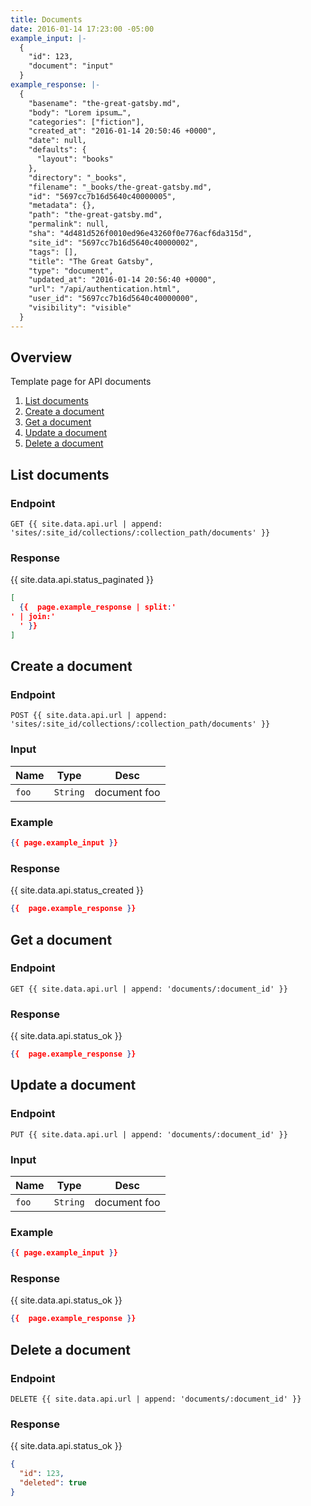 ```yaml
---
title: Documents
date: 2016-01-14 17:23:00 -05:00
example_input: |-
  {
    "id": 123,
    "document": "input"
  }
example_response: |-
  {
    "basename": "the-great-gatsby.md",
    "body": "Lorem ipsum…",
    "categories": ["fiction"],
    "created_at": "2016-01-14 20:50:46 +0000",
    "date": null,
    "defaults": {
      "layout": "books"
    },
    "directory": "_books",
    "filename": "_books/the-great-gatsby.md",
    "id": "5697cc7b16d5640c40000005",
    "metadata": {},
    "path": "the-great-gatsby.md",
    "permalink": null,
    "sha": "4d481d526f0010ed96e43260f0e776acf6da315d",
    "site_id": "5697cc7b16d5640c40000002",
    "tags": [],
    "title": "The Great Gatsby",
    "type": "document",
    "updated_at": "2016-01-14 20:56:40 +0000",
    "url": "/api/authentication.html",
    "user_id": "5697cc7b16d5640c40000000",
    "visibility": "visible"
  }
---
```


## Overview

Template page for API documents

1. [List documents](#list-documents)
1. [Create a document](#create-a-document)
1. [Get a document](#get-a-document)
1. [Update a document](#update-a-document)
1. [Delete a document](#delete-a-document)





## List documents

### Endpoint

~~~
GET {{ site.data.api.url | append: 'sites/:site_id/collections/:collection_path/documents' }}
~~~

### Response

{{ site.data.api.status_paginated }}
~~~ json
[
  {{  page.example_response | split:'
' | join:'
  ' }}
]
~~~


## Create a document

### Endpoint

~~~
POST {{ site.data.api.url | append: 'sites/:site_id/collections/:collection_path/documents' }}
~~~

### Input

| Name | Type | Desc |
|------|------|------|
| `foo` | `String` | document foo |

### Example

~~~ json
{{ page.example_input }}
~~~


### Response

{{ site.data.api.status_created }}
~~~ json
{{  page.example_response }}
~~~




## Get a document

### Endpoint

~~~
GET {{ site.data.api.url | append: 'documents/:document_id' }}
~~~

### Response

{{ site.data.api.status_ok }}
~~~ json
{{  page.example_response }}
~~~




## Update a document

### Endpoint

~~~
PUT {{ site.data.api.url | append: 'documents/:document_id' }}
~~~

### Input

| Name | Type | Desc |
|------|------|------|
| `foo` | `String` | document foo |

### Example

~~~ json
{{ page.example_input }}
~~~

### Response

{{ site.data.api.status_ok }}
~~~ json
{{  page.example_response }}
~~~





## Delete a document

### Endpoint

~~~
DELETE {{ site.data.api.url | append: 'documents/:document_id' }}
~~~

### Response

{{ site.data.api.status_ok }}
~~~ json
{
  "id": 123,
  "deleted": true
}
~~~